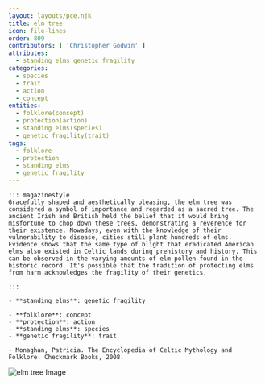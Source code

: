 ```yaml
---
layout: layouts/pce.njk
title: elm tree
icon: file-lines
order: 809
contributors: [ 'Christopher Godwin' ]
attributes:
  - standing elms genetic fragility
categories:
  - species
  - trait
  - action
  - concept
entities:
  - folklore(concept)
  - protection(action)
  - standing elms(species)
  - genetic fragility(trait)
tags:
  - folklore
  - protection
  - standing elms
  - genetic fragility
---
```

``` tab [group1:Info]
::: magazinestyle
Gracefully shaped and aesthetically pleasing, the elm tree was considered a symbol of importance and regarded as a sacred tree. The ancient Irish and British held the belief that it would bring misfortune to chop down these trees, demonstrating a reverence for their existence. Nowadays, even with the knowledge of their vulnerability to disease, cities still plant hundreds of elms. Evidence shows that the same type of blight that eradicated American elms also existed in Celtic lands during prehistory and history. This can be observed in the varying amounts of elm pollen found in the historic record. It's possible that the tradition of protecting elms from harm acknowledges the fragility of their genetics.

:::
```
``` tab [group1:Attributes]
- **standing elms**: genetic fragility
```
``` tab [group1:Entities]
- **folklore**: concept
- **protection**: action
- **standing elms**: species
- **genetic fragility**: trait
```
``` tab [group1:Sources]
- Monaghan, Patricia. The Encyclopedia of Celtic Mythology and Folklore. Checkmark Books, 2008.
```
![elm tree Image](https://upload.wikimedia.org/wikipedia/commons/d/d2/East_Coker_elm%2C_2.jpg)
